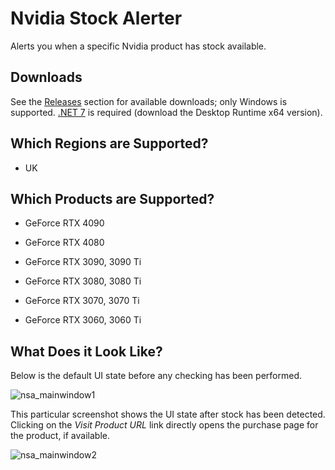 # Nvidia Stock Alerter
Alerts you when a specific Nvidia product has stock available.

## Downloads
See the [Releases](https://github.com/BootBlock/nvidia-stock-alerter/releases) section for available downloads; only Windows is supported.
[.NET 7](https://dotnet.microsoft.com/en-us/download/dotnet/7.0) is required (download the Desktop Runtime x64 version).

## Which Regions are Supported?
* UK

## Which Products are Supported?
* GeForce RTX 4090
* GeForce RTX 4080

* GeForce RTX 3090, 3090 Ti
* GeForce RTX 3080, 3080 Ti
* GeForce RTX 3070, 3070 Ti
* GeForce RTX 3060, 3060 Ti

## What Does it Look Like?

Below is the default UI state before any checking has been performed.

![nsa_mainwindow1](https://user-images.githubusercontent.com/18527642/208256162-73f157ad-ea97-478e-bb6e-6d98cc57726d.png)

This particular screenshot shows the UI state after stock has been detected. Clicking on the *Visit Product URL* link directly opens the purchase page for the product, if available.

![nsa_mainwindow2](https://user-images.githubusercontent.com/18527642/208256200-743780d7-ded1-4b2f-a263-f491e9fee830.png)
